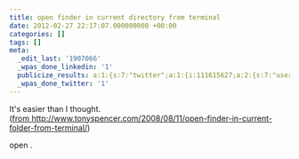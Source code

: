 ```yaml
---
title: open finder in current directory from terminal
date: 2012-02-27 22:17:07.000000000 +00:00
categories: []
tags: []
meta:
  _edit_last: '1907066'
  _wpas_done_linkedin: '1'
  publicize_results: a:1:{s:7:"twitter";a:1:{i:111615627;a:2:{s:7:"user_id";s:10:"andrewchaa";s:7:"post_id";s:18:"174256785065123841";}}}
  _wpas_done_twitter: '1'
---
```

<p>It's easier than I thought. (<a href="http://www.tonyspencer.com/2008/08/11/open-finder-in-current-folder-from-terminal/">from http://www.tonyspencer.com/2008/08/11/open-finder-in-current-folder-from-terminal/</a>)</p>
<p>open .</p>
